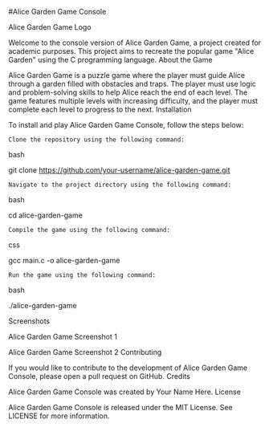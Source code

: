 #Alice Garden Game Console

Alice Garden Game Logo

Welcome to the console version of Alice Garden Game, a project created for academic purposes. This project aims to recreate the popular game "Alice Garden" using the C programming language.
About the Game

Alice Garden Game is a puzzle game where the player must guide Alice through a garden filled with obstacles and traps. The player must use logic and problem-solving skills to help Alice reach the end of each level. The game features multiple levels with increasing difficulty, and the player must complete each level to progress to the next.
Installation

To install and play Alice Garden Game Console, follow the steps below:

    Clone the repository using the following command:

bash

git clone https://github.com/your-username/alice-garden-game.git

    Navigate to the project directory using the following command:

bash

cd alice-garden-game

    Compile the game using the following command:

css

gcc main.c -o alice-garden-game

    Run the game using the following command:

bash

./alice-garden-game

Screenshots

Alice Garden Game Screenshot 1

Alice Garden Game Screenshot 2
Contributing

If you would like to contribute to the development of Alice Garden Game Console, please open a pull request on GitHub.
Credits

Alice Garden Game Console was created by Your Name Here.
License

Alice Garden Game Console is released under the MIT License. See LICENSE for more information.
